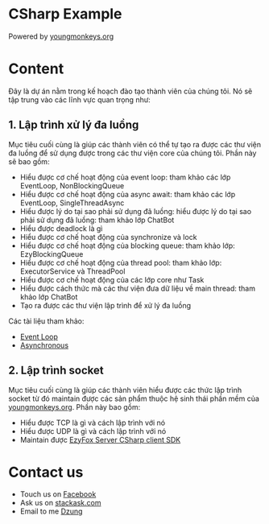 ﻿# CSharp Example

Powered by [youngmonkeys.org](https://youngmonkeys.org/)

# Content

Đây là dự án nằm trong kế hoạch đào tạo thành viên của chúng tôi. Nó sẽ tập trung vào các lĩnh vực quan trọng như:

## 1. Lập trình xử lý đa luồng

Mục tiêu cuối cùng là giúp các thành viên có thể tự tạo ra được các thư viện đa luồng để sử dụng được trong các thư viện core của chúng tôi. Phần này sẽ bao gồm:

- Hiểu được cơ chế hoạt động của event loop: tham khảo các lớp EventLoop, NonBlockingQueue
- Hiểu được cơ chế hoạt động của async await: tham khảo các lớp EventLoop, SingleThreadAsync
- Hiểu được lý do tại sao phải sử dụng đã luồng: hiểu được lý do tại sao phải sử dụng đã luồng: tham khảo lớp ChatBot
- Hiểu được deadlock là gì
- Hiểu được cơ chế hoạt động của synchronize và lock
- Hiểu được cơ chế hoạt động của blocking queue: tham khảo lớp: EzyBlockingQueue
- Hiểu được cơ chế hoạt động của thread pool: tham khảo lớp: ExecutorService và ThreadPool
- Hiểu được cơ chế hoạt động của các lớp core như Task
- Hiểu được cách thức mà các thư viện đưa dữ liệu về main thread: tham khảo lớp ChatBot
- Tạo ra được các thư viện lập trình để xử lý đa luồng

Các tài liệu tham khảo:

- [Event Loop](https://tvd12.com/event-loop/)
- [Asynchronous](https://tvd12.com/asynchronous/)

## 2. Lập trình socket

Mục tiêu cuối cùng là giúp các thành viên hiểu được các thức lập trình socket từ đó maintain được các sản phẩm thuộc hệ sinh thái phần mềm của [youngmonkeys.org](https://youngmonkeys.org/). Phần này bao gồm:

- Hiểu được TCP là gì và cách lập trình với nó
- Hiểu được UDP là gì và cách lập trình với nó
- Maintain được [EzyFox Server CSharp client SDK](https://github.com/youngmonkeys/ezyfox-server-csharp-client)

# Contact us

- Touch us on [Facebook](https://www.facebook.com/youngmonkeys.org)
- Ask us on [stackask.com](https://stackask.com)
- Email to me [Dzung](mailto:itprono3@gmail.com)